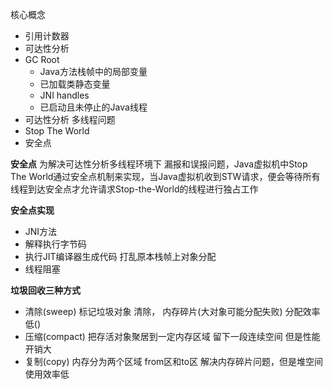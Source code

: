 核心概念
- 引用计数器
- 可达性分析
- GC Root
  - Java方法栈帧中的局部变量
  - 已加载类静态变量
  - JNI handles
  - 已启动且未停止的Java线程
- 可达性分析 多线程问题
- Stop The World
- 安全点

**安全点** 为解决可达性分析多线程环境下 漏报和误报问题，Java虚拟机中Stop The World通过安全点机制来实现，当Java虚拟机收到STW请求，便会等待所有线程到达安全点才允许请求Stop-the-World的线程进行独占工作

**安全点实现**
- JNI方法
- 解释执行字节码
- 执行JIT编译器生成代码  打乱原本栈帧上对象分配 
- 线程阻塞


**垃圾回收三种方式**
- 清除(sweep)  标记垃圾对象 清除，  内存碎片(大对象可能分配失败) 分配效率低()
- 压缩(compact) 把存活对象聚居到一定内存区域  留下一段连续空间  但是性能开销大 
- 复制(copy)  内存分为两个区域 from区和to区 解决内存碎片问题，但是堆空间使用效率低